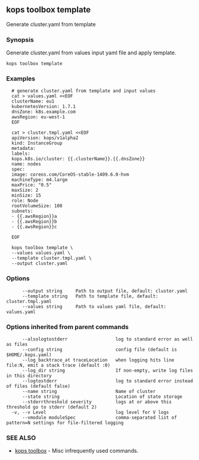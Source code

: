 
<!--- This file is automatically generated by make gen-cli-docs; changes should be made in the go CLI command code (under cmd/kops) -->

## kops toolbox template

Generate cluster.yaml from template

### Synopsis


Generate cluster.yaml from values input yaml file and apply template.

```
kops toolbox template
```

### Examples

```
  # generate cluster.yaml from template and input values
  cat > values.yaml <<EOF
  clusterName: eu1
  kubernetesVersion: 1.7.1
  dnsZone: k8s.example.com
  awsRegion: eu-west-1
  EOF
  
  cat > cluster.tmpl.yaml <<EOF
  apiVersion: kops/v1alpha2
  kind: InstanceGroup
  metadata:
  labels:
  kops.k8s.io/cluster: {{.clusterName}}.{{.dnsZone}}
  name: nodes
  spec:
  image: coreos.com/CoreOS-stable-1409.6.0-hvm
  machineType: m4.large
  maxPrice: "0.5"
  maxSize: 2
  minSize: 15
  role: Node
  rootVolumeSize: 100
  subnets:
  - {{.awsRegion}}a
  - {{.awsRegion}}b
  - {{.awsRegion}}c
  
  EOF
  
  kops toolbox template \
  --values values.yaml \
  --template cluster.tmpl.yaml \
  --output cluster.yaml
```

### Options

```
      --output string     Path to output file, default: cluster.yaml
      --template string   Path to template file, default: cluster.tmpl.yaml
      --values string     Path to values yaml file, default: values.yaml
```

### Options inherited from parent commands

```
      --alsologtostderr                  log to standard error as well as files
      --config string                    config file (default is $HOME/.kops.yaml)
      --log_backtrace_at traceLocation   when logging hits line file:N, emit a stack trace (default :0)
      --log_dir string                   If non-empty, write log files in this directory
      --logtostderr                      log to standard error instead of files (default false)
      --name string                      Name of cluster
      --state string                     Location of state storage
      --stderrthreshold severity         logs at or above this threshold go to stderr (default 2)
  -v, --v Level                          log level for V logs
      --vmodule moduleSpec               comma-separated list of pattern=N settings for file-filtered logging
```

### SEE ALSO
* [kops toolbox](kops_toolbox.md)	 - Misc infrequently used commands.

